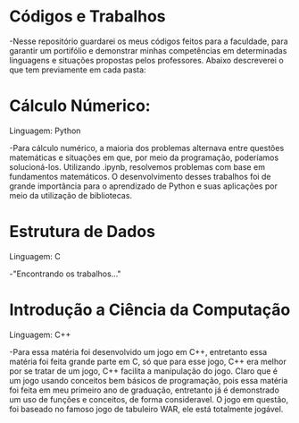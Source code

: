 # Códigos e Trabalhos
-Nesse repositório guardarei os meus códigos feitos para a faculdade, para garantir um portifólio e demonstrar minhas competências em determinadas linguagens e situações propostas pelos professores. 
Abaixo descreverei o que tem previamente em cada pasta:

# Cálculo Númerico:
Linguagem: Python

-Para cálculo numérico, a maioria dos problemas alternava entre questões matemáticas e situações em que, por meio da programação, poderíamos solucioná-los. Utilizando .ipynb, resolvemos problemas com base em fundamentos matemáticos. O desenvolvimento desses trabalhos foi de grande importância para o aprendizado de Python e suas aplicações por meio da utilização de bibliotecas.

# Estrutura de Dados 
Linguagem: C

-"Encontrando os trabalhos..."

# Introdução a Ciência da Computação
Linguagem: C++

-Para essa matéria foi desenvolvido um jogo em C++, entretanto essa matéria foi feita grande parte em C, só que para esse jogo, C++ era melhor por se tratar de um jogo, C++ facilita a manipulação do jogo. Claro que é um jogo usando conceitos bem básicos de programação, pois essa matéria foi feita em meu primeiro ano de graduação, entretanto já é demonstrado um uso de funções e conceitos, de forma consideravel. O jogo em questão, foi baseado no famoso jogo de tabuleiro WAR, ele está totalmente jogável.
